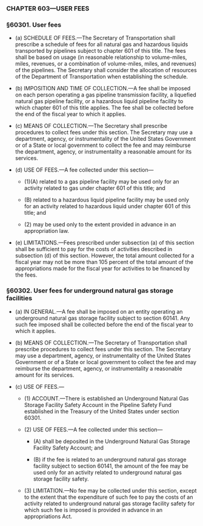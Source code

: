 ### **CHAPTER 603—USER FEES**

### §60301. User fees
* (a) SCHEDULE OF FEES.—The Secretary of Transportation shall prescribe a schedule of fees for all natural gas and hazardous liquids transported by pipelines subject to chapter 601 of this title. The fees shall be based on usage (in reasonable relationship to volume-miles, miles, revenues, or a combination of volume-miles, miles, and revenues) of the pipelines. The Secretary shall consider the allocation of resources of the Department of Transportation when establishing the schedule.

* (b) IMPOSITION AND TIME OF COLLECTION.—A fee shall be imposed on each person operating a gas pipeline transmission facility, a liquefied natural gas pipeline facility, or a hazardous liquid pipeline facility to which chapter 601 of this title applies. The fee shall be collected before the end of the fiscal year to which it applies.

* (c) MEANS OF COLLECTION.—The Secretary shall prescribe procedures to collect fees under this section. The Secretary may use a department, agency, or instrumentality of the United States Government or of a State or local government to collect the fee and may reimburse the department, agency, or instrumentality a reasonable amount for its services.

* (d) USE OF FEES.—A fee collected under this section—

  * (1)(A) related to a gas pipeline facility may be used only for an activity related to gas under chapter 601 of this title; and

  * (B) related to a hazardous liquid pipeline facility may be used only for an activity related to hazardous liquid under chapter 601 of this title; and

  * (2) may be used only to the extent provided in advance in an appropriation law.


* (e) LIMITATIONS.—Fees prescribed under subsection (a) of this section shall be sufficient to pay for the costs of activities described in subsection (d) of this section. However, the total amount collected for a fiscal year may not be more than 105 percent of the total amount of the appropriations made for the fiscal year for activities to be financed by the fees.

### §60302. User fees for underground natural gas storage facilities
* (a) IN GENERAL.—A fee shall be imposed on an entity operating an underground natural gas storage facility subject to section 60141. Any such fee imposed shall be collected before the end of the fiscal year to which it applies.

* (b) MEANS OF COLLECTION.—The Secretary of Transportation shall prescribe procedures to collect fees under this section. The Secretary may use a department, agency, or instrumentality of the United States Government or of a State or local government to collect the fee and may reimburse the department, agency, or instrumentality a reasonable amount for its services.

* (c) USE OF FEES.—

  * (1) ACCOUNT.—There is established an Underground Natural Gas Storage Facility Safety Account in the Pipeline Safety Fund established in the Treasury of the United States under section 60301.

  * (2) USE OF FEES.—A fee collected under this section—

    * (A) shall be deposited in the Underground Natural Gas Storage Facility Safety Account; and

    * (B) if the fee is related to an underground natural gas storage facility subject to section 60141, the amount of the fee may be used only for an activity related to underground natural gas storage facility safety.


  * (3) LIMITATION.—No fee may be collected under this section, except to the extent that the expenditure of such fee to pay the costs of an activity related to underground natural gas storage facility safety for which such fee is imposed is provided in advance in an appropriations Act.